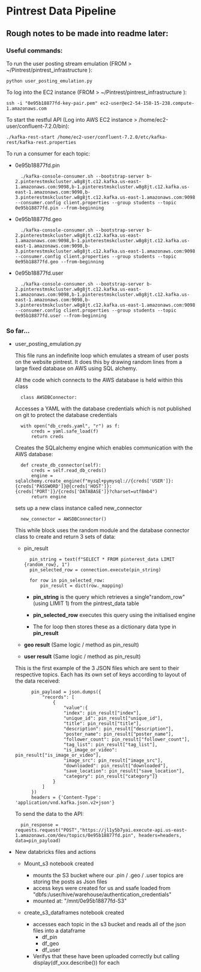 # Pintrest Data Pipeline

## Rough notes to be made into readme later:

### Useful commands:

To run the user posting stream emulation (FROM > ~/Pintrest/pintrest_infrastructure ):

    python user_posting_emulation.py

To log into the EC2 instance (FROM > ~/Pintrest/pintrest_infrastructure ):

    ssh -i "0e95b18877fd-key-pair.pem" ec2-user@ec2-54-158-15-238.compute-1.amazonaws.com

To start the restful API (Log into AWS EC2 instance > /home/ec2-user/confluent-7.2.0/bin):

    ./kafka-rest-start /home/ec2-user/confluent-7.2.0/etc/kafka-rest/kafka-rest.properties

To run a consumer for each topic:

- 0e95b18877fd.pin

        ./kafka-console-consumer.sh --bootstrap-server b-2.pinterestmskcluster.w8g8jt.c12.kafka.us-east-1.amazonaws.com:9098,b-1.pinterestmskcluster.w8g8jt.c12.kafka.us-east-1.amazonaws.com:9098,b-3.pinterestmskcluster.w8g8jt.c12.kafka.us-east-1.amazonaws.com:9098 --consumer.config client.properties --group students --topic 0e95b18877fd.pin --from-beginning
- 0e95b18877fd.geo

        ./kafka-console-consumer.sh --bootstrap-server b-2.pinterestmskcluster.w8g8jt.c12.kafka.us-east-1.amazonaws.com:9098,b-1.pinterestmskcluster.w8g8jt.c12.kafka.us-east-1.amazonaws.com:9098,b-3.pinterestmskcluster.w8g8jt.c12.kafka.us-east-1.amazonaws.com:9098 --consumer.config client.properties --group students --topic 0e95b18877fd.geo --from-beginning
- 0e95b18877fd.user

        ./kafka-console-consumer.sh --bootstrap-server b-2.pinterestmskcluster.w8g8jt.c12.kafka.us-east-1.amazonaws.com:9098,b-1.pinterestmskcluster.w8g8jt.c12.kafka.us-east-1.amazonaws.com:9098,b-3.pinterestmskcluster.w8g8jt.c12.kafka.us-east-1.amazonaws.com:9098 --consumer.config client.properties --group students --topic 0e95b18877fd.user --from-beginning

### So far...

- user_posting_emulation.py

    This file runs an indefinite loop which emulates a stream of user posts on the website pintrest. It does this by drawing random lines from a large fixed database on AWS using SQL alchemy.

    All the code which connects to the AWS database is held within this class

        class AWSDBConnector:
    
    Accesses a YAML with the database credentials which is not published on git to protect the database credentials

        with open("db_creds.yaml", "r") as f:
            creds = yaml.safe_load(f)
            return creds
    
    Creates the SQLalchemy engine which enables communication with the AWS database:

        def create_db_connector(self):
            creds = self.read_db_creds()
            engine = sqlalchemy.create_engine(f"mysql+pymysql://{creds['USER']}:{creds['PASSWORD']}@{creds['HOST']}:{creds['PORT']}/{creds['DATABASE']}?charset=utf8mb4")
            return engine
    
    sets up a new class instance called new_connector

        new_connector = AWSDBConnector()
    
    This while block uses the random module and the database connector class to create and return 3 sets of data: 
    
    - pin_result

            pin_string = text(f"SELECT * FROM pinterest_data LIMIT {random_row}, 1")
            pin_selected_row = connection.execute(pin_string)
            
            for row in pin_selected_row:
                pin_result = dict(row._mapping)
        
        - **pin_string** is the query which retrieves a single"random_row" (using LIMIT 1) from the pintrest_data table
            
        - **pin_selected_row** executes this query using the initialised engine

        - The for loop then stores these as a dictionary data type in **pin_result**

    - **geo result** (Same logic / method as pin_result)
    - **user result** (Same logic / method as pin_result)
    

    This is the first example of the 3 JSON files which are sent to their respective topics. Each has its own set of keys according to layout of the data received:

            pin_payload = json.dumps({
                "records": [
                    {
                        "value":{
                        "index": pin_result["index"],
                        "unique_id": pin_result["unique_id"],
                        "title": pin_result["title"],
                        "description": pin_result["description"],
                        "poster_name": pin_result["poster_name"],
                        "follower_count": pin_result["follower_count"],
                        "tag_list": pin_result["tag_list"],
                        "is_image_or_video": pin_result["is_image_or_video"],
                        "image_src": pin_result["image_src"],
                        "downloaded": pin_result["downloaded"],
                        "save_location": pin_result["save_location"],
                        "category": pin_result["category"]}
                    }
                ]
            })
            headers = {'Content-Type': 'application/vnd.kafka.json.v2+json'}

    To send the data to the API:

        pin_response = requests.request("POST","https://jl1y5b7yai.execute-api.us-east-1.amazonaws.com/dev/topics/0e95b18877fd.pin", headers=headers, data=pin_payload)


- New databricks files and actions

    - Mount_s3 notebook created
        - mounts the S3 bucket where our .pin / .geo / .user topics are storing the posts as Json files
        - access keys were created for us and ssafe loaded from "dbfs:/user/hive/warehouse/authentication_credentials"
        - mounted at: "/mnt/0e95b18877fd-S3"

    - create_s3_dataframes notebook created
        - accesses each topic in the s3 bucket and reads all of the json files into a dataframe
            - df_pin
            - df_geo
            - df_user
        - Verifys that these have been uploaded correctly but calling display(df_xxx.describe()) for each
        
